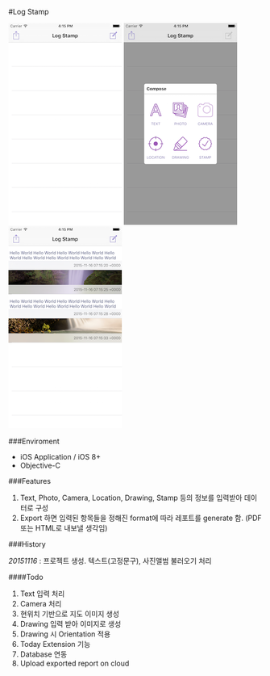 #Log Stamp

![shot1](doc/screen1.png) ![sho2](doc/screen2.png) ![sho3](doc/screen3.png)

###Enviroment
- iOS Application / iOS 8+
- Objective-C

###Features

1. Text, Photo, Camera, Location, Drawing, Stamp 등의 정보를 입력받아 데이터로 구성
2. Export 하면 입력된 항목들을 정해진 format에 따라 레포트를 generate 함.
   (PDF 또는 HTML로 내보낼 생각임)
   
###History

*20151116* : 프로젝트 생성. 텍스트(고정문구), 사진앨범 불러오기 처리

####Todo

1. Text 입력 처리
2. Camera 처리
2. 현위치 기반으로 지도 이미지 생성
3. Drawing 입력 받아 이미지로 생성
4. Drawing 시 Orientation 적용
5. Today Extension 기능
6. Database 연동
7. Upload exported report on cloud

